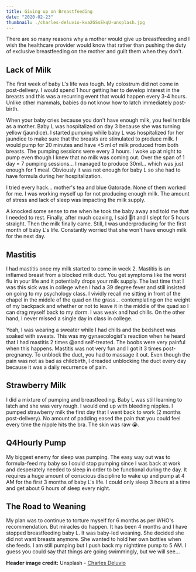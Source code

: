 ```yaml
---
title: Giving up on Breastfeeding
date: "2020-02-23"
thumbnail: ./charles-deluvio-kxa2GSsEkqU-unsplash.jpg
---
```


There are so many reasons why a mother would give up breastfeeding and I wish the healthcare provider would know that rather than pushing the duty of exclusive breastfeeding on the mother and guilt them when they don't. 

## Lack of Milk

The first week of baby L's life was tough. My colostrum did not come in post-delivery. I would spend 1 hour getting her to develop interest in the breasts and this was a recurring event that would happen every 3-4 hours. Unlike other mammals, babies do not know how to latch immediately post-birth. 

When your baby cries because you don't have enough milk, you feel terrible as a mother. Baby L was hospitalized on day 3 because she was turning yellow (jaundice). I started pumping while baby L was hospitalized for her jaundice to make sure that the breasts are stimulated to produce milk. I would pump for 20 minutes and have &lt;5 ml of milk produced from both breasts. The pumping sessions were every 3 hours. I woke up at night to pump even though I knew that no milk was coming out. Over the span of 1 day = 7 pumping sessions... I managed to produce 30ml... which was just enough for 1 meal. Obviously it was not enough for baby L so she had to have formula during her hospitalization. 

I tried every hack... mother's tea and blue Gatorade. None of them worked for me. I was working myself up for not producing enough milk. The amount of stress and lack of sleep was impacting the milk supply. 

A knocked some sense to me when he took the baby away and told me that I needed to rest. Finally, after much coaxing, I said 🤬it and I slept for 5 hours straight. Then the milk finally came. Still, I was underproducing for the first month of baby L's life. Constantly worried that she won't have enough milk for the next day. 

## Mastitis

I had mastitis once my milk started to come in week 2. Mastitis is an inflamed breast from a blocked milk duct. You get symptoms like the worst flu in your life and it potentially drops your milk supply. The last time that I was this sick was in college when I had a 39 degree fever and still insisted on going to my psychology class. I vividly recall me sitting in front of the chapel in the middle of the quad on the grass... contemplating on the weight of my backpack and whether or not to leave it in the middle of the quad so I can drag myself back to my dorm. I was weak and had chills. On the other hand, I never missed a single day in class in college. 

Yeah, I was wearing a sweater while I had chills and the bedsheet was soaked with sweats. This was my gynaecologist's reaction when he heard that I had mastitis 2 times 😱and self-treated.  The boobs were very painful when this happens. Mastitis was not very fun and I got it 3 times post-pregnancy. To unblock the duct, you had to massage it out. Even though the pain was not as bad as childbirth, I dreaded unblocking the duct every day because it was a daily recurrence of pain. 

## Strawberry Milk

I did a mixture of pumping and breastfeeding. Baby L was still learning to latch and she was very rough. I would end up with bleeding nipples. I pumped strawberry milk the first day that I went back to work (2 months post-delivery). No amount of padding eased the pain that you could feel every time the nipple hits the bra. The skin was raw 😭.

## Q4Hourly Pump

My biggest enemy for sleep was pumping. The easy way out was to formula-feed my baby so I could stop pumping since I was back at work and desperately needed to sleep in order to be functional during the day. It requires a huge amount of conscious discipline to wake up and pump at 4 AM for the first 3 months of baby L's life. I could only sleep 3 hours at a time and get about 6 hours of sleep every night. 

## The Road to Weaning

My plan was to continue to torture myself for 6 months as per WHO's recommendation. But miracles do happen. It has been 4 months and I have stopped breastfeeding baby L. It was baby-led weaning. She decided she did not want breasts anymore. She wanted to hold her own bottles when she feeds. I am still pumping but I push back my nighttime pump to 5 AM. I guess you could say that things are going swimmingly, but we will see...

**Header image credit:** Unsplash - [Charles Deluvio](https://unsplash.com/photos/kxa2GSsEkqU)